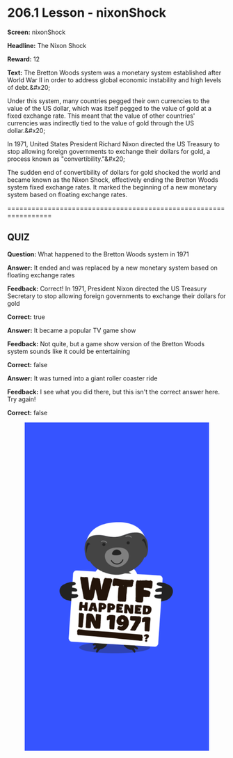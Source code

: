# 206.1 Lesson - nixonShock

**Screen:** nixonShock

**Headline:** The Nixon Shock

**Reward:** 12

**Text:** The Bretton Woods system was a monetary system established after World War II in order to address global economic instability and high levels of debt.&amp;#x20;

Under this system, many countries pegged their own currencies to the value of the US dollar, which was itself pegged to the value of gold at a fixed exchange rate. This meant that the value of other countries&#x27; currencies was indirectly tied to the value of gold through the US dollar.&amp;#x20;

In 1971, United States President Richard Nixon directed the US Treasury to stop allowing foreign governments to exchange their dollars for gold, a process known as &quot;convertibility.&quot;&amp;#x20;

The sudden end of convertibility of dollars for gold shocked the world and became known as the Nixon Shock, effectively ending the Bretton Woods system fixed exchange rates. It marked the beginning of a new monetary system based on floating exchange rates.


=================================================================

## QUIZ

**Question:** What happened to the Bretton Woods system in 1971


**Answer:** It ended and was replaced by a new monetary system based on floating exchange rates

**Feedback:** Correct! In 1971, President Nixon directed the US Treasury Secretary to stop allowing foreign governments to exchange their dollars for gold

**Correct:** true

**Answer:** It became a popular TV game show

**Feedback:** Not quite, but a game show version of the Bretton Woods system sounds like it could be entertaining

**Correct:** false

**Answer:** It was turned into a giant roller coaster ride

**Feedback:** I see what you did there, but this isn&#x27;t the correct answer here. Try again!

**Correct:** false


<figure><img src="../.gitbook/assets/206-01.png" alt=""><figcaption></figcaption></figure>

